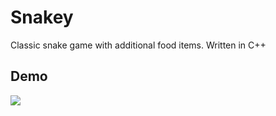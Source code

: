 # Snakey
Classic snake game with additional food items. Written in C++

## Demo
![](https://github.com/jacksauser/Snakey/blob/ef438c2e33f86edf7b1e946cfa7450d1ff0fb96e/Snake%2B%2B.gif)
